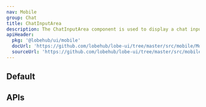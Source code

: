 ```yaml
---
nav: Mobile
group: Chat
title: ChatInputArea
description: The ChatInputArea component is used to display a chat input area with expandable and collapsible feature, and a send button to submit the chat message. It can be customized with actions and footer, and also supports input value change and composition event for Chinese input.
apiHeader:
  pkg: '@lobehub/ui/mobile'
  docUrl: 'https://github.com/lobehub/lobe-ui/tree/master/src/mobile/MobileChatInputArea/index.md'
  sourceUrl: 'https://github.com/lobehub/lobe-ui/tree/master/src/mobile/MobileChatInputArea/index.tsx'
---
```


## Default

<code src="./demos/index.tsx" nopadding></code>

## APIs

<API></API>
